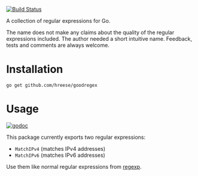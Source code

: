 [![Build Status](https://travis-ci.org/hreese/goodregex.svg?branch=master)](https://travis-ci.org/hreese/goodregex)

A collection of regular expressions for Go.

The name does not make any claims about the quality of the regular expressions
included. The author needed a short intuitive name. Feedback, tests and
comments are always welcome.

# Installation

```
go get github.com/hreese/goodregex
```

# Usage

[![godoc](https://img.shields.io/badge/docs-GoDoc-blue.svg)](https://godoc.org/github.com/hreese/goodregex)

This package currently exports two regular expressions:

* ```MatchIPv4``` (matches IPv4 addresses)
* ```MatchIPv6``` (matches IPv6 addresses)

Use them like normal regular expressions from [regexp](https://golang.org/pkg/regexp/).
